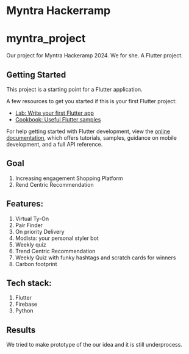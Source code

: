 # Myntra Hackerramp
# myntra_project
Our project for Myntra Hackeramp 2024. We for she.
A Flutter project.

## Getting Started

This project is a starting point for a Flutter application.

A few resources to get you started if this is your first Flutter project:

- [Lab: Write your first Flutter app](https://docs.flutter.dev/get-started/codelab)
- [Cookbook: Useful Flutter samples](https://docs.flutter.dev/cookbook)

For help getting started with Flutter development, view the
[online documentation](https://docs.flutter.dev/), which offers tutorials,
samples, guidance on mobile development, and a full API reference.



## Goal
1. Increasing engagement Shopping Platform
2. Rend Centric Recommendation
## Features:
1. Virtual Ty-On
2. Pair Finder
3. On priority Delivery
4. Modista: your personal styler bot
5. Weekly quiz
6. Trend Centric Recommendation
7. Weekly Quiz with funky hashtags and scratch cards for winners
8. Carbon footprint

## Tech stack:

1. Flutter
2. Firebase
3. Python
   
## Results
We tried to make prototype of the our idea and it is still underprocess.
